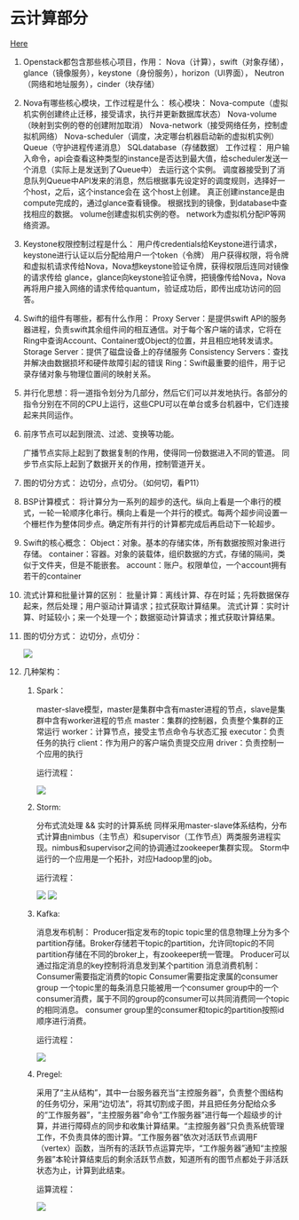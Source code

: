 # 云计算部分

[Here](./云计算考试内容.pdf)

1. Openstack都包含那些核心项目，作用：
	Nova（计算），swift（对象存储），glance（镜像服务），keystone（身份服务），horizon（UI界面），
	Neutron（网络和地址服务），cinder（块存储）
2. Nova有哪些核心模块，工作过程是什么：
	核心模块：
	Nova-compute（虚拟机实例创建终止迁移，接受请求，执行并更新数据库状态）
	Nova-volume（映射到实例的卷的创建附加取消）
	Nova-network（接受网络任务，控制虚拟机网络）
	Nova-scheduler（调度，决定哪台机器启动新的虚拟机实例）
	Queue（守护进程传递消息）
	SQLdatabase（存储数据）
	工作过程：
	用户输入命令，api会查看这种类型的instance是否达到最大值，给scheduler发送一个消息（实际上是发送到了Queue中）
	去运行这个实例。
	调度器接受到了消息队列Queue中API发来的消息，然后根据事先设定好的调度规则，选择好一个host，之后，这个instance会在
	这个host上创建。
	真正创建instance是由compute完成的，通过glance查看镜像。
	根据找到的镜像，到database中查找相应的数据。
	volume创建虚拟机实例的卷。
	network为虚拟机分配IP等网络资源。
3. Keystone权限控制过程是什么：
	用户传credentials给Keystone进行请求，keystone进行认证以后分配给用户一个token（令牌）
	用户获得权限，将令牌和虚拟机请求传给Nova，Nova想keystone验证令牌，获得权限后连同对镜像的请求传给
	glance，glance向keystone验证令牌，把镜像传给Nova，Nova再将用户接入网络的请求传给quantum，验证成功后，即传出成功访问的回答。
4. Swift的组件有哪些，都有什么作用：
	Proxy Server：是提供swift API的服务器进程，负责swift其余组件间的相互通信。对于每个客户端的请求，它将在Ring中查询Account、Container或Object的位置，并且相应地转发请求。
	Storage Server：提供了磁盘设备上的存储服务
	Consistency Servers：查找并解决由数据损坏和硬件故障引起的错误
	Ring：Swift最重要的组件，用于记录存储对象与物理位置间的映射关系。
5. 并行化思想：将一道指令划分为几部分，然后它们可以并发地执行。各部分的指令分别在不同的CPU上运行，这些CPU可以在单台或多台机器中，它们连接起来共同运作。
6. 前序节点可以起到限流、过滤、变换等功能。

	广播节点实际上起到了数据复制的作用，使得同一份数据进入不同的管道。
	同步节点实际上起到了数据开关的作用，控制管道开关。
	
7. 图的切分方式：
	边切分，点切分。（如何切，看P11）
8. BSP计算模式：
	将计算分为一系列的超步的迭代。纵向上看是一个串行的模式，一轮一轮顺序化串行。横向上看是一个并行的模式。每两个超步间设置一个栅栏作为整体同步点。确定所有并行的计算都完成后再启动下一轮超步。
9. Swift的核心概念：
	Object：对象。基本的存储实体，所有数据按照对象进行存储。
	container：容器。对象的装载体，组织数据的方式，存储的隔间，类似于文件夹，但是不能嵌套。
	account：账户。权限单位，一个account拥有若干的container
10. 流式计算和批量计算的区别：
	批量计算：离线计算、存在时延；先将数据保存起来，然后处理；用户驱动计算请求；拉式获取计算结果。
	流式计算：实时计算、时延较小；来一个处理一个；数据驱动计算请求；推式获取计算结果。
11. 图的切分方式：
	边切分，点切分：
	
	![](./img/0.png)

12.	几种架构：

	1) Spark：
		
		master-slave模型，master是集群中含有master进程的节点，slave是集群中含有worker进程的节点
		master：集群的控制器，负责整个集群的正常运行
		worker：计算节点，接受主节点命令与状态汇报
		executor：负责任务的执行
		client：作为用户的客户端负责提交应用
		driver：负责控制一个应用的执行
		
		运行流程：
		
		![](./img/1.png)

	2) Storm:
		
		分布式流处理 && 实时的计算系统
		同样采用master-slave体系结构，分布式计算由nimbus（主节点）和supervisor（工作节点）两类服务进程实现。nimbus和supervisor之间的协调通过zookeeper集群实现。
		Storm中运行的一个应用是一个拓扑，对应Hadoop里的job。
		
		运行流程：
		
		![](./img/2.png)
		![](./img/3.png)
		
	3) Kafka:
	
		消息发布机制：
			Producer指定发布的topic
			topic里的信息物理上分为多个partition存储。Broker存储若干topic的partition，允许同topic的不同partition存储在不同的broker上，有zookeeper统一管理。
			Producer可以通过指定消息的key控制将消息发到某个partition
		消息消费机制：
			Consumer需要指定消费的topic
			Consumer需要指定隶属的consumer group
			一个topic里的每条消息只能被用一个consumer group中的一个consumer消费，属于不同的group的consumer可以共同消费同一个topic的相同消息。
			consumer group里的consumer和topic的partition按照id顺序进行消费。
		
		运行流程：
		
		![](./img/4.png)
		
	4) Pregel:
	
		采用了“主从结构”，其中一台服务器充当“主控服务器”，负责整个图结构的任务切分，采用“边切法”，将其切割成子图，并且把任务分配给众多的“工作服务器”，“主控服务器”命令“工作服务器”进行每一个超级步的计算，并进行障碍点的同步和收集计算结果。“主控服务器”只负责系统管理工作，不负责具体的图计算。“工作服务器”依次对活跃节点调用F（vertex）函数，当所有的活跃节点运算完毕，“工作服务器”通知“主控服务器”本轮计算结束后的剩余活跃节点数，知道所有的图节点都处于非活跃状态为止，计算到此结束。
		
		运算流程：
		
		![](./img/5.png)